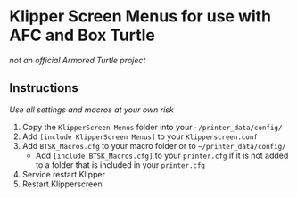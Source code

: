 # Klipper Screen Menus for use with AFC and Box Turtle
*not an official Armored Turtle project*

## Instructions

*Use all settings and macros at your own risk*

1. Copy the `KlipperScreen Menus` folder into your `~/printer_data/config/`
2. Add `[include KlipperScreen Menus]` to your `Klipperscreen.conf`
3. Add `BTSK_Macros.cfg` to your macro folder or to `~/printer_data/config/`
   - Add `[include BTSK_Macros.cfg]` to your `printer.cfg` if it is not added to a folder that is included in your `printer.cfg`
4. Service restart Klipper
5. Restart Klipperscreen
